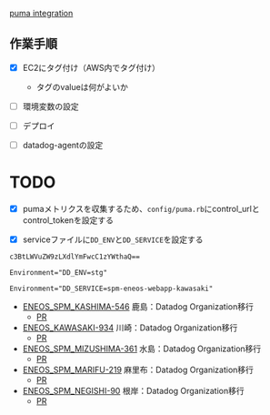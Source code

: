 [puma integration](https://docs.datadoghq.com/ja/integrations/puma/)

## 作業手順
- [x] EC2にタグ付け（AWS内でタグ付け）
	- タグのvalueは何がよいか
- [ ] 環境変数の設定
- [ ] デプロイ
- [ ] datadog-agentの設定


# TODO
- [x] pumaメトリクスを収集するため、`config/puma.rb`にcontrol_urlとcontrol_tokenを設定する
- [x] serviceファイルに`DD_ENV`と`DD_SERVICE`を設定する


```
c3BtLWVuZW9zLXdlYmFwcC1zYWthaQ==

Environment="DD_ENV=stg"

Environment="DD_SERVICE=spm-eneos-webapp-kawasaki"
```

- [ENEOS_SPM_KASHIMA-546](https://vqit.backlog.com/view/ENEOS_SPM_KASHIMA-546) 鹿島：Datadog Organization移行
	- [PR](https://github.com/Bee2B/eneos-spm/pull/6587)
- [ENEOS_KAWASAKI-934](https://vqit.backlog.com/view/ENEOS_KAWASAKI-934) 川崎：Datadog Organization移行
	- [PR](https://github.com/Bee2B/eneos-spm/pull/6587)
- [ENEOS_SPM_MIZUSHIMA-361](https://vqit.backlog.com/view/ENEOS_SPM_MIZUSHIMA-361) 水島：Datadog Organization移行
	- [PR](https://github.com/Bee2B/eneos-spm/pull/6591)
- [ENEOS_SPM_MARIFU-219](https://vqit.backlog.com/view/ENEOS_SPM_MARIFU-219) 麻里布：Datadog Organization移行
	- [PR](https://github.com/Bee2B/eneos-spm/pull/6592)
- [ENEOS_SPM_NEGISHI-90](https://vqit.backlog.com/view/ENEOS_SPM_NEGISHI-90) 根岸：Datadog Organization移行
	- [PR](https://github.com/Bee2B/eneos-spm/pull/6593)
